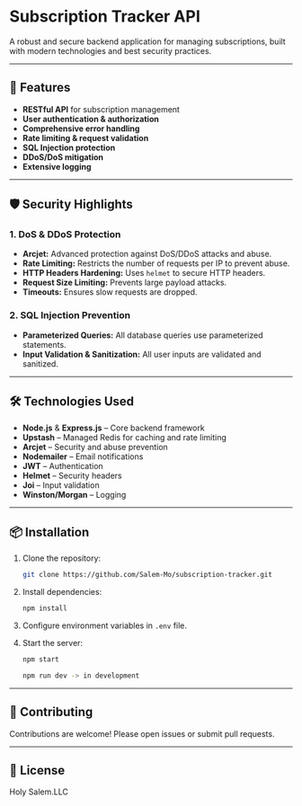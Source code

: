 # Subscription Tracker API

A robust and secure backend application for managing subscriptions, built with modern technologies and best security practices.

---

## 🚀 Features

- **RESTful API** for subscription management
- **User authentication & authorization**
- **Comprehensive error handling**
- **Rate limiting & request validation**
- **SQL Injection protection**
- **DDoS/DoS mitigation**
- **Extensive logging**

---

## 🛡️ Security Highlights

### 1. DoS & DDoS Protection

- **Arcjet:** Advanced protection against DoS/DDoS attacks and abuse.
- **Rate Limiting:** Restricts the number of requests per IP to prevent abuse.
- **HTTP Headers Hardening:** Uses `helmet` to secure HTTP headers.
- **Request Size Limiting:** Prevents large payload attacks.
- **Timeouts:** Ensures slow requests are dropped.

### 2. SQL Injection Prevention

- **Parameterized Queries:** All database queries use parameterized statements.
- **Input Validation & Sanitization:** All user inputs are validated and sanitized.

---

## 🛠️ Technologies Used

- **Node.js** & **Express.js** – Core backend framework
- **Upstash** – Managed Redis for caching and rate limiting
- **Arcjet** – Security and abuse prevention
- **Nodemailer** – Email notifications
- **JWT** – Authentication
- **Helmet** – Security headers
- **Joi** – Input validation
- **Winston/Morgan** – Logging

---

## 📦 Installation

1. Clone the repository:
    ```bash
    git clone https://github.com/Salem-Mo/subscription-tracker.git
    
    ```

2. Install dependencies:
    ```bash
    npm install
    ```

3. Configure environment variables in `.env` file.

4. Start the server:
    ```bash
    npm start

    npm run dev -> in development
    ```

---

## 🤝 Contributing

Contributions are welcome! Please open issues or submit pull requests.

---

## 📝 License

Holy Salem.LLC
